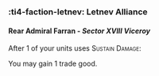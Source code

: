 ### :ti4-faction-letnev: **Letnev Alliance**

####  Rear Admiral Farran - _Sector XVIII Viceroy_

After 1 of your units uses <span style="font-variant:small-caps;">Sustain Damage</span>:

You may gain 1 trade good.

